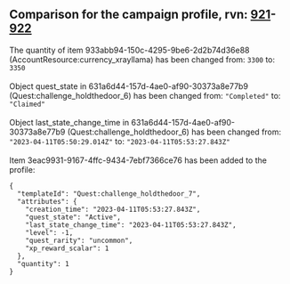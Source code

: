 ## Comparison for the campaign profile, rvn: [921](https://github.com/PRO100KatYT/FortniteProfileRevisions/tree/main/profiles/campaign/921%20campaign.json)-[922](https://github.com/PRO100KatYT/FortniteProfileRevisions/tree/main/profiles/campaign/922%20campaign.json)

The quantity of item 933abb94-150c-4295-9be6-2d2b74d36e88 (AccountResource:currency_xrayllama) has been changed from: `3300` to: `3350`
<br><br>
Object quest_state in 631a6d44-157d-4ae0-af90-30373a8e77b9 (Quest:challenge_holdthedoor_6) has been changed from: `"Completed"` to: `"Claimed"`
<br><br>
Object last_state_change_time in 631a6d44-157d-4ae0-af90-30373a8e77b9 (Quest:challenge_holdthedoor_6) has been changed from: `"2023-04-11T05:50:29.014Z"` to: `"2023-04-11T05:53:27.843Z"`
<br><br>
Item 3eac9931-9167-4ffc-9434-7ebf7366ce76 has been added to the profile:

```
{
  "templateId": "Quest:challenge_holdthedoor_7",
  "attributes": {
    "creation_time": "2023-04-11T05:53:27.843Z",
    "quest_state": "Active",
    "last_state_change_time": "2023-04-11T05:53:27.843Z",
    "level": -1,
    "quest_rarity": "uncommon",
    "xp_reward_scalar": 1
  },
  "quantity": 1
}
```

<br><br>
